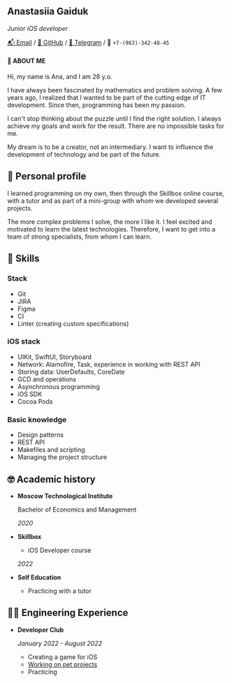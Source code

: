 ## Anastasiia Gaiduk
Junior *iOS developer*

[📬 Email](gaikaspb7@gmail.com)
/ [🐙 GitHub](https://github.com/Ana-rideto)
/ [💬 Telegram](https://t.me/ana_rideto)
/ 📲 `+7-(963)-342-48-45`

#### 👋 ABOUT ME
Hi, my name is Ana, and I am 28 y.o.

I have always been fascinated by mathematics and problem solving. A few years ago, I realized that I wanted to be part of the cutting edge of IT development. Since then, programming has been my passion.

I can't stop thinking about the puzzle until I find the right solution. I always achieve my goals and work for the result. There are no impossible tasks for me.

My dream is to be a creator, not an intermediary. I want to influence the development of technology and be part of the future.

## 💬 Personal profile
I learned programming on my own, then through the Skillbox online course, with a tutor and as part of a mini-group with whom we developed several projects. 

The more complex problems I solve, the more I like it. I feel excited and motivated to learn the latest technologies. Therefore, I want to get into a team of strong specialists, from whom I can learn.

## 💪 Skills
### Stack
- Git
- JIRA
- Figma
- CI
- Linter (creating custom specifications)

### iOS stack
- UIKit, SwiftUI, Storyboard
- Network: Alamofire, Task, experience in working with REST API
- Storing data: UserDefaults, CoreDate
- GCD and operations
- Asynchronous programming
- iOS SDK
- Cocoa Pods

### Basic knowledge
- Design patterns
- REST API
- Makefiles and scripting
- Managing the project structure

## 🤓 Academic history
- **Moscow Technological Institute**

    Bachelor of Economics and Management
    
    *2020*
    
- **Skillbox**  
    
   - iOS Developer course
    
    *2022*
    
- **Self Education**

   - Practicing with a tutor

## 👨‍💻 Engineering Experience

- **Developer Club**

    *January 2022 - August 2022*
    
    - Creating a game for iOS
    - [Working on pet projects](https://github.com/Ana-rideto)
    - Practicing

